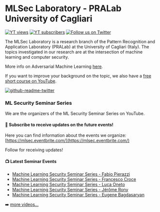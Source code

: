 # MLSec Laboratory - PRALab University of Cagliari

 [![YT views](https://img.shields.io/youtube/channel/views/UCfLweXOMiUVt0VUfBax1cRw?style=for-the-badge)](https://www.youtube.com/channel/UCfLweXOMiUVt0VUfBax1cRw?sub_confirmation=1)
 [![YT subscribers](https://img.shields.io/youtube/channel/subscribers/UCfLweXOMiUVt0VUfBax1cRw?style=for-the-badge)](https://www.youtube.com/channel/UCfLweXOMiUVt0VUfBax1cRw?sub_confirmation=1)
 [![Follow us on Twitter](https://img.shields.io/twitter/follow/mlsec_lab?color=blue&style=for-the-badge)](https://twitter.com/mlsec_lab)

 
The MLSec Laboratory is a research branch of the Pattern Recognition and Application Laboratory (PRALab) at the University of Cagliari (Italy). 
The topics investigated in our research are at the intersection of machine learning and computer security.

More info on Adversarial Machine Learning [here](http://pralab.diee.unica.it/en/WhatIsAdversarialLearning).

If you want to improve your background on the topic, we also have a [free short course on YouTube](https://www.youtube.com/playlist?list=PLyaM1v1V1Ed_zDss3_kXlHEULSNmS0_Uz).

[![github-readme-twitter](https://github-readme-twitter.gazf.vercel.app/api?id=mlsec_lab&layout=wide)](https://twitter.com/mlsec_lab)

### ML Security Seminar Series

We are the organizers of the ML Security Seminar Series on YouTube. 

<div class="row-badge">
   <div class="scholar-profile-badge custom-background" user-name="Maura Pintor" user-id="Tu45bY4AAAAJ"></div>
   <div class="scholar-profile-badge custom-background" user-name="Luca Demetrio" user-id="1VFfrQEAAAAJ"></div>
   <div class="scholar-profile-badge custom-background" user-name="Kathrin Grosse" user-id="LrYcIxYAAAAJ"></div>
   <div class="scholar-profile-badge custom-background" user-name="Angelo Sotgiu" user-id="7nNieGwAAAAJ"></div>
   <div class="scholar-profile-badge custom-background" user-name="Battista Biggio" user-id="OoUIOYwAAAAJ"></div>
   <div class="scholar-profile-badge custom-background" user-name="Ambra Demontis" user-id="n_GuF3EAAAAJ"></div>
   <div class="scholar-profile-badge custom-background" user-name="Fabio Roli" user-id="sCypmFAAAAAJ"></div>
   <script src="js/widget.js"></script>
</div>

#### :pushpin: Subscribe to receive updates on the future events!

Here you can find information about the events we organize: [https://mlsec.eventbrite.com/](https://mlsec.eventbrite.com/)

Follow for receiving updates!


#### :tv: Latest Seminar Events

<!-- BLOG-POST-LIST:START -->
- [Machine Learning Security Seminar Series - Fabio Pierazzi](https://www.youtube.com/watch?v=Aa2gaL--bFw)
- [Machine Learning Security Seminar Series - Francesco Croce](https://www.youtube.com/watch?v=MrRPTB0ZmJw)
- [Machine Learning Security Seminar Series - Luca Oneto](https://www.youtube.com/watch?v=jbOCw-u8D_E)
- [Machine Learning Security Seminar Series - Jérôme Rony](https://www.youtube.com/watch?v=ItnSgpgmXMI)
- [Machine Learning Security Seminar Series - Eugene Bagdasaryan](https://www.youtube.com/watch?v=bfQ0V8Nif1Y)
<!-- BLOG-POST-LIST:END -->

 ➡️ [more videos...](https://www.youtube.com/channel/UCfLweXOMiUVt0VUfBax1cRw)

<script async src="https://www.googletagmanager.com/gtag/js?id=UA-XXXXXXXXX-X"></script>
<script>
  window.dataLayer = window.dataLayer || [];
  function gtag(){dataLayer.push(arguments);}
  gtag('js', new Date());

  gtag('config', 'UA-XXXXXXXXX-X');
</script>
